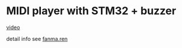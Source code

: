 # MIDI player with STM32 + buzzer
[video](https://www.bilibili.com/video/BV14dUrY4EP8)

detail info see [fanma.ren](https://fanma.ren/2024/11/17/MIDI%E9%9F%B3%E4%B9%90%E6%92%AD%E6%94%BE%E5%99%A8-STM32-%E8%9C%82%E9%B8%A3%E5%99%A8/)
